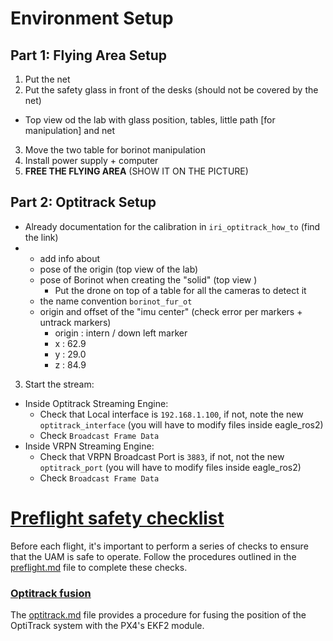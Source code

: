 # Environment Setup

## Part 1: Flying Area Setup
1. Put the net
2. Put the safety glass in front of the desks (should not be covered by the net)
  - Top view od the lab with glass position, tables, little path [for manipulation] and net
3. Move the two table for borinot manipulation
4. Install power supply + computer
5. **FREE THE FLYING AREA** (SHOW IT ON THE PICTURE)


## Part 2: Optitrack Setup
- Already documentation for the calibration in `iri_optitrack_how_to` (find the link)
- + add info about
  - pose of the origin (top view of the lab)
  - pose of Borinot when creating the "solid" (top view )
    - Put the drone on top of a table for all the cameras to detect it
  - the name convention `borinot_fur_ot`
  - origin and offset of the "imu center" (check error per markers + untrack markers)
    - origin : intern / down left marker 
    - x : 62.9
    - y : 29.0
    - z : 84.9
3. Start the stream:
  - Inside Optitrack Streaming Engine:
    - Check that Local interface is `192.168.1.100`, if not, note the new `optitrack_interface` (you will have to modify files inside eagle_ros2) 
    - Check `Broadcast Frame Data`
  - Inside VRPN Streaming Engine:
    - Check that VRPN Broadcast Port is `3883`, if not, not the new `optitrack_port` (you will have to modify files inside eagle_ros2)
    - Check `Broadcast Frame Data`












# [Preflight safety checklist](preflight.md)



Before each flight, it's important to perform a series of checks to ensure that the UAM is safe to operate. Follow the procedures outlined in the [preflight.md](preflight.md) file to complete these checks.

### [Optitrack fusion](optitrack.md)

The [optitrack.md](optitrack.md) file provides a procedure for fusing the position of the OptiTrack system with the PX4's EKF2 module.